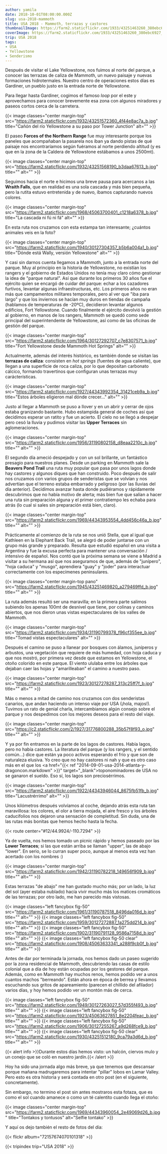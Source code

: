 ```yaml
---
author: yamila
date: 2018-10-01T08:00:00.000Z
slug: usa-2018-mammoth
title: USA 2018 - Mammoth, terrazas y castores
thumbnailImage: https://farm2.staticflickr.com/1933/43251463260_380ebc6927_c.jpg
coverImage: https://farm2.staticflickr.com/1933/43251463260_380ebc6927_b.jpg
trip: USA 2018
tags:
- USA
- Yellowstone
- Senderismo
---
```


Después de visitar el Lake Yellowstone, nos fuimos al norte del parque, a conocer las terrazas de caliza de Mammoth, un nuevo paisaje y nuevas formaciones hidrotermales. Nuestro centro de operaciones estos días es Gardiner, un pueblo justo en la entrada norte de Yellowstone.

<!--more-->

Para llegar hasta Gardiner, cogimos el famoso *loop* por el este y aprovechamos para conocer brevemente esa zona con algunos miradores y paseos cortos cerca de la carretera.

{{< image classes="center margin-top" src="https://farm2.staticflickr.com/1932/43251572360_4f44e8ac7a_b.jpg" title="Cañón del río Yellowstone a su paso por Tower Junction" alt="" >}}

El paseo **Forces of the Northern Range** fue muy interesante porque los paneles que acompañaban la pasarela nos iban ya dando pistas de qué paisaje nos encontraríamos según fuéramos al norte perdiendo altitud (y es que en la zona de la Caldera de Yellowstone estábamos a unos 2500mt).

{{< image classes="center margin-top" src="https://farm2.staticflickr.com/1932/43251568190_b3daa67613_b.jpg" title="" alt="" >}}

Seguimos hacia el norte e hicimos una breve pausa para acercanos a las **Wraith Falls**, que en realidad es una sola cascada y más bien pequeña, pero la rutita estuvo entretenida y de nuevo, íbamos capturando nuevos colores.

{{< image classes="center margin-top" src="https://farm2.staticflickr.com/1968/45063700401_c1218a6378_b.jpg" title="La cascada ni fú ni fá" alt="" >}}

En esta ruta nos cruzamos con esta estampa tan interesante; ¿cuántos animales veis en la foto?

{{< image classes="center margin-top" src="https://farm2.staticflickr.com/1940/30127304357_b5b6a004a1_b.jpg" title="Dónde está Wally, versión Yellowstone" alt="" >}}

Y casi sin darnos cuenta llegamos a Mammoth, junto a la entrada norte del parque. Muy al principio en la historia de Yellowstone, no existían los rangers y el gobierno de Estados Unidos no tenía muy claro cómo gestionar la idea de "parque natural". Así que durante los primeros 30 años fue el ejército quien se encargó de cuidar del parque: echar a los cazadores furtivos, levantar algunas infraestructuras, etc. Los primeros años no eran más que campamentos militares temporales, pero al ver que "iba para largo" y que los inviernos se hacían muy duros en tiendas de campaña (hablamos de temperaturas de -20ºC), decidieron levantar algunos edificios, Fort Yellowstone. Cuando finalmente el ejército devolvió la gestión al gobierno, en manos de los rangers, Mammoth se quedó como sede principal del superintendente de Yellowstone, así como de las oficinas de gestión del parque.

{{< image classes="center margin-top" src="https://farm2.staticflickr.com/1964/30127292707_c7e8307571_b.jpg" title="Fort Yellowstone desde Mammoth Hot Springs" alt="" >}}

Actualmente, además del interés histórico, es también donde se visitan las **terrazas de caliza**: consisten en *hot springs* (fuentes de agua caliente), que llegan a una superficie de roca caliza, por lo que depositan carbonato cálcico, formando travertinos que configuran unas terrazas muy carácterísticas.

{{< image classes="center margin-top" src="https://farm2.staticflickr.com/1927/44343992354_31421ceb9a_b.jpg" title="Estos árboles eligieron mal dónde crecer..." alt="" >}}

Justo al llegar a Mammoth se puso a llover y en un abrir y cerrar de ojos estaba granizando bastante. Hubo estampida general de coches así que decidimos esperar un ratito y fue un acierto. El cielo no se llegó a despejar pero cesó la lluvia y pudimos visitar las **Upper Terraces** sin aglomeraciones.

{{< image classes="center margin-top" src="https://farm2.staticflickr.com/1956/31190802158_d8eaa2210c_b.jpg" title="" alt="" >}}

El segundo día ameció despejado y con un sol brillante, un fantástico presagio para nuestros planes. Desde un parking en Mammoth sale la **Beavers Pond Trail** una ruta muy popular que pasa por unos lagos donde hay castores y algunos diques que han construido. Poco después de salir nos cruzamos con varios grupos de senderistas que se volvían y nos advertían que el terreno estaba embarrado y peligroso (por las lluvias del día anterior). Decidimos avanzar hasta donde pudiéramos y rápidamente descubrimos que no había motivo de alerta; más bien fue que salían a hacer una ruta sin preparación alguna y el primer contratiempo les echaba para atrás (lo cual si sales sin preparación está bien, claro).

{{< image classes="center margin-top" src="https://farm2.staticflickr.com/1969/44343953554_4dd456c46a_b.jpg" title="" alt="" >}}

Prácticamente al comienzo de la ruta se nos unió Stella, que al igual que Kathleen en la Elephant Back Trail, se alegró de poder juntarse con un grupo más grande y preparado. Resulta que estudió español en una visita a Argentina y fue la excusa perfecta para mantener una conversación / intensivo de español. Nos contó que la próxima semana se viene a Madrid a visitar a su hermana así que nos aseguramos de que, además de "junípero", "hoja caduca" y "musgo", aprendiera "guay" y "joder" para interactuar correctamente con los especímenes peninsulares.

{{< image classes="center margin-top pano" src="https://farm2.staticflickr.com/1945/43251469820_a279469ffd_b.jpg" title="" alt="" >}}

La ruta además resultó ser una maravilla; en la primera parte salimos subiendo los apenas 100mt de desnivel que tiene, por colinas y caminos abiertos, que nos dieron unas vistas espectaculares de los valles de Mammoth.

{{< image classes="center margin-top" src="https://farm2.staticflickr.com/1934/31190799378_f96cf355ee_b.jpg" title="Tomad vistas espectaculares" alt="" >}}

Después el camino se puso a llanear por bosques con álamos, juníperos y arbustos, una vegetación que requiere de más humedad, con hoja caduca y que nos mostró, por primera vez desde que estamos en Yellowstone, el otoño colorido en este parque. El viento ululaba entre los árboles que dejaban caer las hojas y "amarilleaban" el camino a nuestro paso.

{{< image classes="center margin-top" src="https://farm2.staticflickr.com/1923/30127278287_313c25ff7f_b.jpg" title="" alt="" >}}

Más o menos a mitad de camino nos cruzamos con dos senderistas canarios, que andan haciendo un intenso viaje por USA (¡hola, majos!). Tuvimos un rato de genial charla, intercambiamos algún consejo sobre el parque y nos despedimos con los mejores deseos para el resto del viaje.

{{< image classes="center margin-top" src="https://c2.staticflickr.com/2/1927/31776800288_35b57f8f93_o.jpg" title="" alt="" >}}

Y ya por fin entramos en la parte de los lagos de castores. Había lagos, pero no había castores. La literatura del parque (y los rangers, y el sentido común...) dice que están ya poco activos esperando el frío y que son de naturaleza elusiva. Yo creo que no hay castores ni nah y que es otro caso más en el que los <a href="{{< ref "2014-09-01-usa-2014-atlanta-y-dragoncon.markdown" >}}" target="_blank">toponominadores de USA</a> no se ganaron el sueldo. Eso sí, los lagos son preciosérrimos.

{{< image classes="center margin-top" src="https://farm2.staticflickr.com/1922/44343946044_8675fb51fb_b.jpg" title="Lacustrérrimo" alt="" >}}

Unos kilómetros después volvíamos al coche, dejando atrás esta ruta tan maravillosa: los colores, el olor a tierra mojada, el aire fresco y los árboles caducifolios nos dejaron una sensación de completitud. Sin duda, una de las rutas más bonitas que hemos hecho hasta la fecha.

{{< route center="#12/44.9924/-110.7294" >}}

Ya de vuelta, nos hemos tomado un picnic rápido y hemos paseado por las **Lower Terraces**; si las que están arriba se llaman "upper", las de abajo "lower". En serio, se lo curran super poco, aunque al menos esta vez han acertado con los nombres :)

{{< image classes="center margin-top" src="https://farm2.staticflickr.com/1942/31190782218_149656f909_b.jpg" title="" alt="" >}}

Estas terrazas "de abajo" me han gustado mucho más; por un lado, la luz del sol (ayer estaba nublado) hacía vivir mucho más los matices cromáticos de las terrazas; por otro lado, me han parecido más vistosas.

{{< image classes="left fancybox fig-50" src="https://farm2.staticflickr.com/1961/31190787518_8496da016d_b.jpg" title="" alt="" >}}
{{< image classes="left fancybox fig-50" src="https://farm2.staticflickr.com/1959/30127272887_1a275dd214_b.jpg" title="" alt="" >}}
{{< image classes="left fancybox fig-50" src="https://farm2.staticflickr.com/1902/31190791128_9586a7158d_b.jpg" title="" alt="" >}}
{{< image classes="left fancybox fig-50 clear" src="https://farm2.staticflickr.com/1908/45063633341_a288f9cb0f_b.jpg" title="" alt="" >}}

Antes de dar por terminada la jornada, nos hemos dado un paseo sugerido por la zona residencial de Mammoth, descubriendo las casas de estilo colonial que a día de hoy están ocupadas por los gestores del parque. Además, como en Mammoth hay muchos renos, hemos podido ver a unos cuantos machos "berreando". Están ahora en época de berrea y llevamos escuchando sus gritos de apareamiento (parecen el chillido del afilador) varios días, y hoy hemos podido ver un montón más de cerca.

{{< image classes="left fancybox fig-50" src="https://farm2.staticflickr.com/1949/30127263027_57d355f493_b.jpg" title="" alt="" >}}
{{< image classes="left fancybox fig-50" src="https://farm2.staticflickr.com/1923/45063627851_8e2204feac_b.jpg" title="" alt="" >}}
{{< image classes="left fancybox fig-50" src="https://farm2.staticflickr.com/1906/30127255267_a9d268fce9_b.jpg" title="" alt="" >}}
{{< image classes="left fancybox fig-50 clear" src="https://farm2.staticflickr.com/1930/43251512180_9ca79a3d6d_b.jpg" title="" alt="" >}}

{{< alert info >}}Durante estos días hemos visto: un halcón, ciervos mulo y un conejo que se coló en nuestro jardín.{{< /alert >}}

Hoy ha sido una jornada algo más breve, ya que tenemos que descansar porque mañana madrugaremos para intentar "pillar" lobos en Lamar Valley. Pero esto es otra historia y será contada en otro post (en el siguiente, concretamente).

Sin embargo, no termino el post sin antes mostraros esta fotaza, que es como el sol cuando amanece o como un té calentito cuando llega el otoño:

{{< image classes="center margin-top" src="https://farm2.staticflickr.com/1969/44343960054_2e49069d26_b.jpg" title="Tontakos y tontusos" alt="Selfie tontako" >}}

Y aquí os dejo también el resto de fotos del día:

{{< flickr album="72157674070101318" >}}

{{< tripindex trip="USA 2018" >}}
